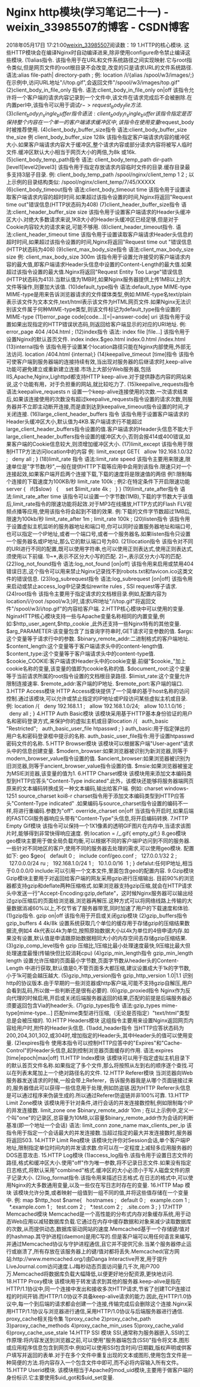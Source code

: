 # Nginx http模块(学习笔记二十一) - weixin_33985507的博客 - CSDN博客
2018年05月17日 17:21:00[weixin_33985507](https://me.csdn.net/weixin_33985507)阅读数：19
1.HTTP的核心模块.
这些HTTP模块会在编译Nginx时自动编译进来,除非使用configure命令禁止编译这些模块.
(1)alias指令.
该指令用于在URL和文件系统路径之间实现映射.它与root指令类似,但是网页文件的root根目录不会改变,改变的只是请求URL的文件系统路径.
语法:alias file-path| directory-path ;
例: location /i/{alias /spool/w3/images/;}
在示例中,访问URL地址"/i/top.gif",会返回文件"/spool/w3/images/top.gif"
(2)client_body_in_file_only 指令.
语法:client_body_in_file_only on|off
该指令允许将一个客户端的请求内容记录到一个文件中,该文件在请求完成后不会被删除.在内置perl中,该指令可以用于调试$r->request_body_file 方法.
(3)client_body_in_single_buffer 指令
语法:client_body_in_single_buffer
该指令指定是否保持整个内容在一个单一的客户端请求缓冲区中,该指令在使用变量$request_body时被推荐使用.
(4)client_body_buffer_size指令
语法:client_body_buffer_size the_size
例 client_body_buffer_size 128k
该指令指定客户端请求内容的缓冲区大小.如果客户端请求内容大于缓冲区,整个请求内容或部分请求内容将被写人临时文件.缓冲区默认大小相当于网页大小的两倍,为8k 或16k.
(5)client_body_temp_path指令
语法: client_body_temp_path dir-path [level1[level2[level3]
该指令用于指定存放请求内容临时文件的目录.缓存目录最多支持3层子目录.
例: client_body_temp_path /spool/nginx/client_temp 1 2 ;
以上示例的目录结构类似:
/spool/nginx/client_temp/7/45/XXXXX
(6)client_body_timeout指令
语法:client_body_timeout time
该指令用于设置读取客户端请求内容的超时时间.如果超过该指令设置的时间,Nginx将返回"Request time out"错误信息(HTTP状态码为408)
(7)client_header_buffer_size指令
语法:client_header_buffer_size size
该指令用于设置客户端请求的Header头缓冲区大小.对绝大多数请求来说,1KB大小的Header头缓冲区已经足够,但是对于Cookie内容较大的请求来说,可能不够用.
(8)client_header_timeout指令.
语法:client_header_timeout time
该指令用于设置读取客户端请求Header头信息的超时时间,如果超过该指令设置的时间,Nginx将返回"Request time out "错误信息(HTTP状态码为408)
(9)client_max_body_size指令
语法:client_max_body_size size
例: client_max_body_size 300m
该指令用于设置允许接受的客户端请求内容的最大值,即客户端请求Header头信息中设置的Content-Length的最大值.如果超过该指令设置的最大值.Nginx将返回"Request Entity Too Large"错误信息(HTTP状态码为413).当默认值为1MB时,如果Nginx服务器提供上传1MB以上的大文件等操作,则要加大该值.
(10)default_type指令
语法:default_type MIME-type
MIME-type是用来告诉浏览器请求的文件媒体类型,例如:MIME-type名text/plain表示该文件为文本文件,text/html表示该文件为HTML网页文件.如果Nginx无法识别该文件属于何种MIME-type类型,则该文件标记为default_type指令设置的MIME-type
(11)error_page code[code...][=|=answer-code] uri
该指令用于设置如果出现指定的HTTP错误状态码,则返回给客户端显示的对应的URI地址.
例: error_page 404 /404.html ;
(12)index指令
语法: index file [file...]
该指令用于设置Nginx的默认首页文件.
index index.$geo.html index.0.html /index.html
(13)internal指令
该指令用于设置某个location路径只能在Nginx内部使用,外部无法访问.
location /404.html {internal;}
(14)keepalive_timeout [time]指令
该指令可使客户端到服务器端的连接持续有效,当出现对服务器的后继请求时,keep-alive功能可避免建立或重新建立连接.市场上大部分Web服务器,包括IIS,Apache,Nginx,Lighttpd都支持HTTP keep-alive.对于提供静态内容的网站来说,这个功能有用，对于负担重的网站,就比较吃力了.
(15)keepalive_requests指令
语法:keepalive_requests n
设置一个keep-alive连接使用的次数.一次请求结束后,如果该连接使用的次数没有超过keepalive_requests指令设置的请求次数,则服务器并不立即主动断开连接,而是直到达到keepalive_timeout指令设置的时间,才关闭连接.
(16)large_client_header_buffers 指令
该指令用于设置客户端请求的Header头缓冲区大小,默认值为4KB.客户端请求行不能超过large_client_header_buffers指令设置的值.客户端请求的Header头信息不能大于large_client_header_buffers指令设置的缓冲区大小,否则会报414或400错误,如果客户端的Cookie信息较大,则须增加缓冲区大小.
(17)limit_except
该指令用于限制HTTP方法访问location中的内容
例: limit_except GET{
  allow 192.168.1.0/32 ;
  deny all ;
}
(18)limit_rate 指令
语法:limit_rate speed
该指令主要用来限速,限速单位是"字节数/秒",一般在提供HTTP下载等应用中会用到该指令.限速只对一个连接起效,如果客户端开启两个连接下载,下载的速度将是限速值的两倍
例1:限制每个连接的下载速度为100KB/秒
limit_rate 100k ;
例2:在特定条件下开启限速功能
server {
  if($slow)
  {
    set $limit_rate 4k ;
  }
}
(19)limit_rate_after指令
语法:limit_rate_after time
该指令可以设置一个字节数(1MB),下载的字节数大于该值后,limit_rate指令的限速功能将起效.对于MP3在线播放,HTTP方式的Flash FLV视频点播等应用,使用该指令将会起到不错的效果.
例:下载的文件字节数超过1MB后,限速为100kb/秒
limit_rate_after 1m ;
limit_rate 100k ;
(20)listen指令
该指令用于设置虚拟主机监听的服务器地址和端口号,你可以同时设置服务器地址和端口号,也可以指定一个IP地址,或者一个端口号,或者一个服务器名.如果listen指令只设置一个服务器名或IP地址,那么它的默认端口号为80.
(21)location指令
该指令对不同的URI进行不同的配置,既可以使用字符串,也可以使用正则表达式,使用正则表达式,须使用以下前缀.
1)~*,表示不区分大小写的匹配.
2)~,表示区分大小写的匹配.
(22)log_not_found指令
语法:log_not_found [on|off]
该指令用来启用或禁用404错误日志,这个指令可以用来禁止Nginx记录找不到robots.txt和favicon.ico这类文件的错误信息.
(23)log_subrequest指令
语法:log_subrequest [on|off]
该指令用来启动或禁止access_log中记录类似rewrite rules , SSI request等子请求.
(24)root指令
该指令主要用于指定请求的文档根目录.例如,配置内容为location/i/{root /spool/w3;}时,请求URI地址"/i/top.gif"将返回文件"/spool/w3/i/top.gif"的内容给客户端.
2.HTTP核心模块中可以使用的变量.
NginxHTTP核心模块支持一些与Apache变量名称相同的内置变量,例如:$http_user_agent,$http_cookie ,此外还支持一些Nginx特有的其他变量.
$arg_PARAMETER:该变量包含了当查询字符串时,GET请求可变参数的值.
$args:这个变量等于请求行中的参数.
$binary_remote_addr:二进制格式的客户端地址.
$content_length:这个变量等于客户端请求头中的content-length值.
$content_type:这个变量等于客户端请求头中的content-type值.
$cookie_COOKIE:客户端请求Header头中的cookie变量.前缀"$cookie_"加上cookie名称的变量,该变量的值即为cookie名称的值.
$document_root:这个变量等于当前请求所属的root指令设置的文档根目录路径.
$limist_rate:这个变量允许限制连接速率.
$remote_addr:客户端的IP地址.
$remote_port:客户端的端口.
3.HTTP Access模块
HTTP Access模块提供了一个简单的基于host名称的访问控制.通过该模块,可以允许或禁止指定的IP地址或IP段访问某些虚拟主机或目录.
例:
location /{
  deny 192.168.1.1 ;
  allow 192.168.1.0/24;
  allow 10.1.1.0/16 ;
  deny all ;
}
4.HTTP Auth Basic模块
该模块采用基于HTTP基本身份验证的用户名和密码登录方式,来保护你的虚拟主机或目录location /{
  auth_basic "Restricted";
  auth_basic_user_file htpasswd ;
}
auth_basic:用于指定弹出的用户名和密码登录框中提示的名称.
auth_basic_user_file指令:用于设置htpasswd密码文件的名称.
5.HTTP Browser模块
该模块可以根据客户端"User-agent"请求头中的信息创建变量.
$modern_browser:如果浏览器被识别为新浏览器,则等于modern_browser_value指令设置的值.
$ancient_browser:如果浏览器被识别为旧浏览器,则等于ancient_browser_value指令设置的值.
$msie:如果浏览器被鉴定为MSIE浏览器,该变量的值为1.
6.HTTP Charset模块
该模块用来添加文本编码类型到HTTP应答头"Content-Type indicated".此外，该模块还能够将服务器端网页原来的文本编码转换成另一种文本编码,输出给客户端.
例如:
charset windows-1251
source_charset koi8-r
charset指令用于添加文本编码类型到HTTP应答头"Content-Type indicated" .如果编码与source_charset指令设置的编码不一样,将进行重编码.参数为"off".
override_charset on|off
当该指令开启时,如果后端的FASTCGI服务器响应头带有"Content-Type"头信息,将开启编码转换.
7.HTTP Empty Gif模块
该指令可以保持一个1X1像素的透明GIF图片在内存中,当请求该图片时,能够得到非常快得响应速度.
例:location = /_.gif{ empty_gif;}
8.geo模块
geo模块主要用于做全局负载均衡,可以根据不同的客户端IP访问到不同的服务器.一些针对不同地区的客户,使用不同的服务器去处理的需求,可以使用geo模块.
配置如下:
geo $geo{
  default 0 ;
  include conf/geo.conf ;
  127.0.0.1/32 2 ;
  127.0.0.0/24 ru ;
  192.168.1.0/24 1 ;
  10.1.0.0/16  1 ;
}
defalut:任何IP地址,相当于0.0.0.0/0
include:可以引用一个文本文件,里面包含geo的配置内容.
9.Gzip模块
Gzip模块主要用于对返回给客户端的网友采用gzip进行压缩输出.
目前90%的浏览器都支持gzip和deflate两种压缩格式.如果浏览器支持gzip压缩,就会在HTTP请求头中发送一行"Accept-Encoding:gzip,deflate"，这时候Nginx服务器可以输出经过gzip压缩后的页面给浏览器,浏览器再解压.这种方式可以将网络线路上传输的大量数据消减60%以上,不仅节省了服务器带宽,同时加速了用户的下载速度和体验.
(1)gzip指令.
gzip on|off 该指令用于开启或关闭gzip模块
(2)gzip_buffers指令
gzip_buffers 4 4k/8k
设置系统获取几个单位的缓存用于存储gzip的压缩结果数据流,例如4 4k代表以4k为单位,按照原始数据大小以4k为单位的4倍申请内存.如果没有设置,默认值是申请跟原始数据相同大小的内存空间去存储gzip压缩结果.
(3)gzip_comp_level指令
gzip 压缩比,1压缩比最小处理速度最快,9压缩比最大但处理速度最慢(传输快但比较消耗cpu)
(4)gzip_min_length指令
gzip_min_length length
设置允许压缩的页面最小字节数,页面字节数从header头的Content-Length 中进行获取,默认值是0,不管页面多大都压缩,建议设置成大于1k的字节数,小于1k可能会越压越大.
(5)gzip_http_version指令
gzip_http_version 1.0|1.1
识别http的协议版本.由于早期的一些浏览器或http客户端,可能不支持gzip自解压,用户会看到乱码,所以做一些判断还是很有必要的.
(6)gzip_proxied指令
Nginx作为反向代理的时候启用,开启或关闭后端服务器返回的结果,匹配的前提是后端服务器必须要返回包含Via的header头.
(7)gzip_types指令
语法:gzip_types mime-type[mime-type...]
匹配mime类型进行压缩,（无论是否指定）"text/html"类型总是会被压缩的.
10.HTTP Headers模块
这组指令主要用来设置Nginx返回网页内容给用户时,附件的Header头信息.
(1)add_header指令
当HTTP应答状态码为200,204,301,302,或304时,增加指定的Header头,其中Header头的值可以使用变量.
(2)expires指令
使用本指令可以控制HTTP应答中的"Expires"和"Cache-Control"的Header头信息,起到控制浏览器页面缓存的作用.
语法:expires [time|epoch|max|off]
11.HTTP Index模块
该模块可以用于指定虚拟主机目录下的默认首页文件名称.如果指定了多个文件,那么将按照从左到右的顺序逐个查找.可以在列表末尾加上一个绝对路径名的文件.
12.HTTP Referer模块
当浏览器向Web服务器发送请求的时候,一般会带上Referer，告诉服务器我是从哪个页面链接过来的,服务器借此可以获得一些信息用于处理,例如防盗链.因为HTTP Referer头信息是可以通过程序来伪装生成的.所以通过Referer防盗链并非100%可靠.
13.HTTP Limit Zone模块
该模块用于针对条件,进行会话的并发连接数控制,例如限制每个IP的并发连接数.
limit_zone one $binary_remote_addr 10m ;
在以上示例中,定义一个叫"one"的记录区,总容量为10MB,以容量$binary_remote_addr作为会话的判断基准(即一个地址一个会话)
语法: limit_conn zone_name max_clients_per_ip
该指令用于指定一个会话最大的并发连接数.当超过指定的最大并发连接数时,服务器将返回503.
14.HTTP Limit Req模块
该模块允许你对Session会话,单个客户端IP地址,限制指定单位时间内的并发请求数.你可以在一定程度上减轻多应用服务器的DOS恶意攻击.
15.HTTP Log模块
(1)access_log指令.该指令用于设置日志文件的路径,格式和缓冲区大小.使用"off"作为唯一参数,将不记录日志文件.如果没有指定日志格式,将默认采用"combined"格式.缓冲区的大小必须小于写人磁盘文件的原子记录大小.
(2)log_format指令.该指令用来描述日志格式.在日志的格式中,可以使用Nginx的大多数通用变量,以及一些仅在写日志时存在的变量.
16.HTTP Map 模块
该模块允许分类,或者映射一组值到一组不同的值,并将这些值存储在一个变量中.
例:
map $http_host $name{
  hostnames ;
  default 0 ;
  example.com 1 ;
  *.example.com 1 ;
  test.com 2 ;
  *.test.com 2 ;
  .site.com 3 ;
}
17.HTTP Memcached模块
Memcached是一个高性能的分布式内存对象缓存系统,用于动态Web应用以减轻数据库负载.它通过在内存中缓存数据和对象来减少读取数据库的次数,从而提供动态,数据库驱动网站的速度.Memcached基于一个存储键/值对的hashmap.其守护进程(daemon)是用C写的.但是客户端可以用任何语言来编写,并通过Memcached协议与守护进程通信,且它并不提供冗余.当某个服务器停止运行或崩溃了,所有存放在该服务器上的键/值对都将丢失.Memcached(官方网站:http://www.memcached.org/)由Danga Interactive开发,用于提升LiveJournal.com访问速度.LJ每秒动态页面访问量几千次,用户700万.Memcached将数据库负载大幅降低,以便更好地分配资源,更快地访问.
18.HTTP Proxy模块
该模块用于转发请求到其他的服务器.keep-alive是指在HTTP/1.1协议中,同一个连接中发出和接收多次HTTP请求,节省了创建TCP连接过程的时间开销.而HTTP/1.0协议不具备keep-alive请求的能力.因此,在HTTP/1.0协议中,每一个到后端的请求都会创建一个连接,传输完成后会删除这个连接.Nginx采用HTTP/1.1协议与浏览器进行通信,采用HTTP/1.0协议与后端服务器进行通信.
proxy_cache相关指令集
1)proxy_cache
2)proxy_cache_path
3)paroxy_cache_methods
4)proxy_cache_min_uses
5)proxy_cache_valid
6)proxy_cache_use_stale
14.HTTP SSI 模块
SSI,通常称为服务器嵌入.SSI的工作原理:将内容发送到浏览器之前,可以使用"服务器端包含(SSI)"指令将文本,图形或应用程序信息包含到网页中.例如可以使用SSI包含时间/日期戳,版权声明或供客户填写并返回的表单.对于在多个文件中重复出现的文本或图形,使用包含文件是一种简便的方法.将内容存入一个包含文件中即可,而不必将内容输入所有文件。
15.HTTP Userid模块.
该模块相当于Apache的mod_uid模块,主要用于做客户端的身份标识.它主要使用$uid_got和$uid_set变量.
